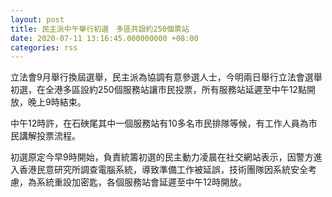```yaml
---
layout: post
title: 民主派中午舉行初選　多區共設約250個票站
date: 2020-07-11 13:16:45.000000000 +08:00
categories: rss
---
```


立法會9月舉行換屆選舉，民主派為協調有意參選人士，今明兩日舉行立法會選舉初選，在全港多區設約250個服務站讓市民投票，所有服務站延遲至中午12點開放，晚上9時結束。

中午12時許，在石硤尾其中一個服務站有10多名市民排隊等候，有工作人員為市民講解投票流程。

初選原定今早9時開始，負責統籌初選的民主動力凌晨在社交網站表示，因警方進入香港民意研究所調查電腦系統，導致準備工作被延誤，技術團隊因系統安全考慮，為系統重設加密匙，各個服務站會延遲至中午12時開放。
